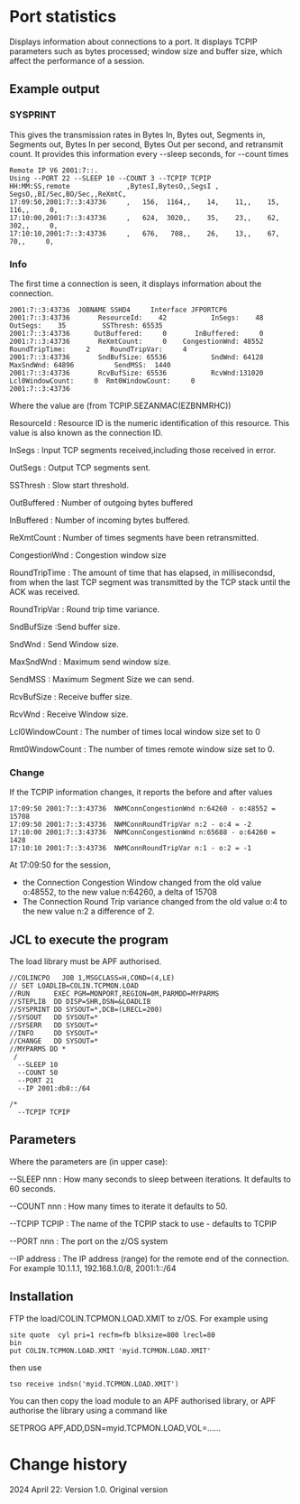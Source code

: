 # Port statistics
Displays information about connections to a port.  It displays TCPIP parameters such as bytes processed; window size and buffer size, which affect the performance of a session.

## Example output
### SYSPRINT
This gives the transmission rates in Bytes In, Bytes out, Segments in, Segments out, Bytes In per second, Bytes Out per second, and retransmit count.
It provides this information every --sleep seconds, for --count times
```
Remote IP V6 2001:7::.                                                                   
Using --PORT 22 --SLEEP 10 --COUNT 3 --TCPIP TCPIP                                       
HH:MM:SS,remote              ,BytesI,BytesO,,SegsI , SegsO,,BI/Sec,BO/Sec,,ReXmtC,       
17:09:50,2001:7::3:43736     ,   156,  1164,,    14,    11,,    15,   116,,     0,       
17:10:00,2001:7::3:43736     ,   624,  3020,,    35,    23,,    62,   302,,     0,       
17:10:10,2001:7::3:43736     ,   676,   708,,    26,    13,,    67,    70,,     0,       
```
### Info
The first time a connection is seen, it displays information about the connection.
```
2001:7::3:43736  JOBNAME SSHD4     Interface JFPORTCP6                                                               
2001:7::3:43736       ResourceId:    42           InSegs:    48          OutSegs:    35         SSThresh: 65535      
2001:7::3:43736      OutBuffered:     0       InBuffered:     0                                                      
2001:7::3:43736       ReXmtCount:     0    CongestionWnd: 48552    RoundTripTime:     2     RoundTripVar:     4      
2001:7::3:43736       SndBufSize: 65536           SndWnd: 64128        MaxSndWnd: 64896          SendMSS:  1440      
2001:7::3:43736       RcvBufSize: 65536           RcvWnd:131020  Lcl0WindowCount:     0  Rmt0WindowCount:     0      
2001:7::3:43736                                                                                                      
```

Where the value are (from TCPIP.SEZANMAC(EZBNMRHC))

ResourceId
: Resource ID is the numeric identification of this resource. This value is also known as the 
connection ID. 

InSegs
: Input TCP segments received,including those received in error.

OutSegs
: Output TCP segments sent.

SSThresh
: Slow start threshold.

OutBuffered
: Number of outgoing bytes buffered

InBuffered
:  Number of incoming bytes buffered.

ReXmtCount
: Number of times segments have been retransmitted.

CongestionWnd
: Congestion window size

RoundTripTime
: The amount of time that has elapsed, in millisecondsd, from when the last TCP segment was transmitted by the TCP stack until the ACK was received.

RoundTripVar
: Round trip time variance.

SndBufSize
:Send buffer size.

SndWnd
: Send Window size.

MaxSndWnd
: Maximum send window size.

SendMSS
: Maximum Segment Size we can send.

RcvBufSize
: Receive buffer size.

RcvWnd
: Receive Window size.

Lcl0WindowCount
: The number of times local window size set to 0

Rmt0WindowCount
: The number of times remote window size set to 0.

### Change
If the TCPIP information changes, it reports the before and after values
```
17:09:50 2001:7::3:43736  NWMConnCongestionWnd n:64260 - o:48552 = 15708
17:09:50 2001:7::3:43736  NWMConnRoundTripVar n:2 - o:4 = -2
17:10:00 2001:7::3:43736  NWMConnCongestionWnd n:65688 - o:64260 = 1428
17:10:10 2001:7::3:43736  NWMConnRoundTripVar n:1 - o:2 = -1
```
At 17:09:50 for the session, 

- the Connection Congestion Window changed from the old value o:48552, to the new value n:64260, a delta of 15708
- The Connection Round Trip variance changed from the old value o:4 to the new value n:2 a difference of 2.

## JCL to execute the program
The load library must be APF authorised.

```
//COLINCPO   JOB 1,MSGCLASS=H,COND=(4,LE)
// SET LOADLIB=COLIN.TCPMON.LOAD
//RUN      EXEC PGM=MONPORT,REGION=0M,PARMDD=MYPARMS 
//STEPLIB  DD DISP=SHR,DSN=&LOADLIB 
//SYSPRINT DD SYSOUT=*,DCB=(LRECL=200) 
//SYSOUT   DD SYSOUT=* 
//SYSERR   DD SYSOUT=* 
//INFO     DD SYSOUT=* 
//CHANGE   DD SYSOUT=* 
//MYPARMS DD * 
 / 
  --SLEEP 10 
  --COUNT 50 
  --PORT 21 
  --IP 2001:db8::/64 
                                                                       
/* 
  --TCPIP TCPIP
```

## Parameters
Where the parameters are (in upper case):

--SLEEP nnn
: How many seconds to sleep between iterations.  It defaults to 60 seconds.

--COUNT nnn
: How many times to iterate it defaults to 50.

--TCPIP TCPIP
: The name of the TCPIP stack to use - defaults to TCPIP

--PORT  nnn
: The port on the z/OS system

--IP address
: The IP address (range) for the remote end of the connection.  For example 
10.1.1.1, 192.168.1.0/8,  2001:1::/64



## Installation
FTP the load/COLIN.TCPMON.LOAD.XMIT to z/OS.  For example using
```
site quote  cyl pri=1 recfm=fb blksize=800 lrecl=80
bin
put COLIN.TCPMON.LOAD.XMIT 'myid.TCPMON.LOAD.XMIT'
```
then use
```
tso receive indsn('myid.TCPMON.LOAD.XMIT')
``` 
You can then copy the load module to an APF authorised library, or APF authorise the library using a command like

SETPROG APF,ADD,DSN=myid.TCPMON.LOAD,VOL=......

# Change history
2024 April 22: Version 1.0.  Original version

